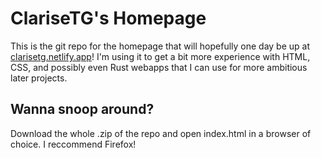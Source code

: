 # ClariseTG's Homepage
This is the git repo for the homepage that will hopefully one day be up at [clarisetg.netlify.app](clarisetg.netlify.app)! I'm using it to get a bit more experience with HTML, CSS, and possibly even Rust webapps that I can use for more ambitious later projects.

## Wanna snoop around?
Download the whole .zip of the repo and open index.html in a browser of choice. I reccommend Firefox!
